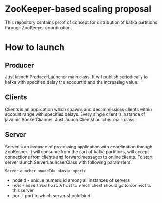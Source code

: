 # ZooKeeper-based scaling proposal
This repository contains proof of concept for distribution of kafka partitions through ZooKeeper coordination.

# How to launch
## Producer
Just launch ProducerLauncher main class. 
It will publish periodically to kafka with specified delay the accountId and the increasing value.

## Clients
Clients is an application which spawns and decommissions clients within account range with specified delays.
Every single client is instance of java.nio.SocketChannel.
Just launch ClientsLauncher main class.

## Server
Server is an instance of processing application with coordination through ZooKeeper. It will consume from the part of 
kafka partitions, will accept connections from clients and forward messages to online clients.
To start server launch ServerLauncherClass with following parameters:


    ServerLauncher <nodeId> <host> <port>

*   nodeId - unique numeric id among all instances of servers
*   host - advertised host. A host to which client should go to connect to this server
*   port - port to which server should bind
